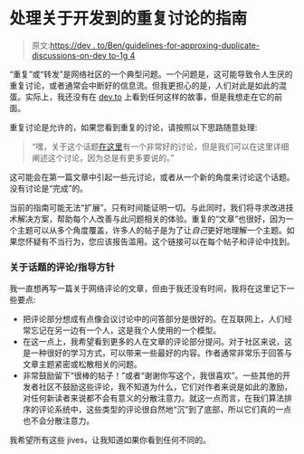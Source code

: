 # 处理关于开发到的重复讨论的指南

> 原文:[https://dev . to/Ben/guidelines-for-approxing-duplicate-discussions-on-dev to-1g 4](https://dev.to/ben/guidelines-for-approaching-duplicate-discussions-on-devto-1g4)

“重复”或“转发”是网络社区的一个典型问题。一个问题是，这可能导致令人生厌的重复讨论，或者通常会中断好的信息流。但我更担心的是，人们对此是如此的混蛋。实际上，我还没有在 [dev.to](https://dev.to/) 上看到任何这样的故事，但是我想走在它的前面。

重复讨论是允许的，如果您看到重复的讨论，请按照以下思路随意处理:

> “嘿，关于这个话题[在这里](#)有一个非常好的讨论，但是我们可以在这里详细阐述这个讨论，因为总是有更多要说的。”

这可能会在第一篇文章中引起一些元讨论，或者从一个新的角度来讨论这个话题。没有讨论是“完成”的。

当前的指南可能无法“扩展”。只有时间能证明一切。与此同时，我们将寻求改进技术解决方案，帮助每个人改善与此问题相关的体验。重复的“文章”也很好，因为一个主题可以从多个角度覆盖，许多人的帖子是为了让*自己*更好地理解一个主题。如果您怀疑有不当行为，您应该报告滥用。这个链接可以在每个帖子和评论中找到。

### 关于话题的评论/指导方针

我一直想再写一篇关于网络评论的文章，但由于我还没有时间，我将在这里记下一些要点:

*   把评论部分想成有点像会议讨论中的问答部分是很好的。在互联网上，人们经常忘记在另一边有一个人，这是我个人使用的一个模型。
*   在这一点上，我希望看到更多的人在文章的评论部分提问。对于社区来说，这是一种很好的学习方式，可以带来一些最好的内容。作者通常非常乐于回答与文章主题紧密或松散相关的问题。
*   非常鼓励留下“很棒的帖子！”或者“谢谢你写这个，我很喜欢”。一些其他的开发者社区不鼓励这些评论，我不知道为什么，它们对作者来说是如此的激励，对任何新读者来说都不会有意义的分散注意力。就这一点而言，在我们算法排序的评论系统中，这些类型的评论很自然地“沉”到了底部，所以它们真的一点也不会分散注意力。

我希望所有这些 jives，让我知道如果你看到任何不同的。